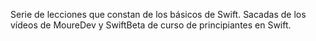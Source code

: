 Serie de lecciones que constan de los básicos de Swift. Sacadas de los vídeos de MoureDev y SwiftBeta de curso de principiantes en Swift.
